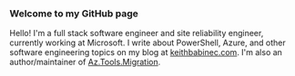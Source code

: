 ### Welcome to my GitHub page

Hello! I'm a full stack software engineer and site reliability engineer, currently working at Microsoft. I write about PowerShell, Azure, and other software engineering topics on my blog at [keithbabinec.com](https://keithbabinec.com/). I'm also an author/maintainer of [Az.Tools.Migration](https://github.com/Azure/azure-powershell-migration).
